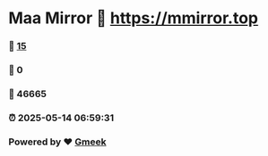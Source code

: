 # Maa Mirror :link: https://mmirror.top 
### :page_facing_up: [15](https://mmirror.top/tag.html) 
### :speech_balloon: 0 
### :hibiscus: 46665 
### :alarm_clock: 2025-05-14 06:59:31 
### Powered by :heart: [Gmeek](https://github.com/Meekdai/Gmeek)
